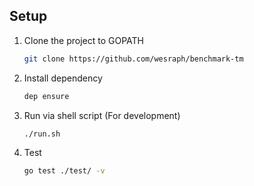 ## Setup

1.  Clone the project to GOPATH

    ```sh
    git clone https://github.com/wesraph/benchmark-tm
    ```

2.  Install dependency

    ```sh
    dep ensure
    ```

3.  Run via shell script (For development)

    ```sh
    ./run.sh
    ```

3.  Test

    ```sh
    go test ./test/ -v
    ```
